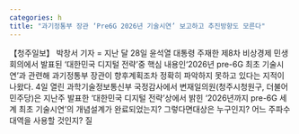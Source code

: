 ```yaml
---
categories: h
title: "과기정통부 장관 ‘Pre6G 2026년 기술시연’ 보고하고 추진방향도 모른다"
---
```

【청주일보】 박창서 기자 = 지난 달 28일 윤석열 대통령 주재한 제8차 비상경제 민생회의에서 발표된 ‘대한민국 디지털 전략’중 핵심 내용인‘2026년 pre-6G 최초 기술시연’과 관련해 과기정통부 장관이 향후계획조차 정확히 파악하지 못하고 있다는 지적이 나왔다. 4일 열린 과학기술정보통신부 국정감사에서 변재일의원(청주시청원구, 더불어민주당)은 지난주 발표한 ‘대한민국 디지털 전략’상에서 밝힌 ‘2026년까지 pre-6G 세계 최초 기술시연’의 개념설계가 완료되었는지? 그렇다면대상은 누구인지? 어느 주파수대역을 사용할 것인지? 질
